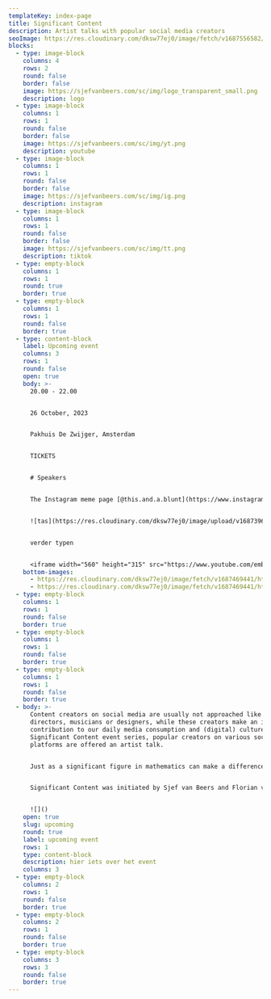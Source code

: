 ```yaml
---
templateKey: index-page
title: Significant Content
description: Artist talks with popular social media creators
seoImage: https://res.cloudinary.com/dksw77ej0/image/fetch/v1687556582/https://res.cloudinary.com/dksw77ej0/image/upload/f_auto%2Cq_auto/v1/samples/cloudinary-group%3F_a%3DAXCkEnI0
blocks:
  - type: image-block
    columns: 4
    rows: 2
    round: false
    border: false
    image: https://sjefvanbeers.com/sc/img/logo_transparent_small.png
    description: logo
  - type: image-block
    columns: 1
    rows: 1
    round: false
    border: false
    image: https://sjefvanbeers.com/sc/img/yt.png
    description: youtube
  - type: image-block
    columns: 1
    rows: 1
    round: false
    border: false
    image: https://sjefvanbeers.com/sc/img/ig.png
    description: instagram
  - type: image-block
    columns: 1
    rows: 1
    round: false
    border: false
    image: https://sjefvanbeers.com/sc/img/tt.png
    description: tiktok
  - type: empty-block
    columns: 1
    rows: 1
    round: true
    border: true
  - type: empty-block
    columns: 1
    rows: 1
    round: false
    border: true
  - type: content-block
    label: Upcoming event
    columns: 3
    rows: 1
    round: false
    open: true
    body: >-
      20.00 - 22.00


      26 October, 2023


      P﻿akhuis De Zwijger, Amsterdam


      T﻿ICKETS


      # S﻿peakers


      The Instagram meme page [@this.and.a.blunt](https://www.instagram.com/this.and.a.blunt) could be considered a so-called "shitposting" account. The images uploaded to the page seem random and aimless. They don't really have a punchline, but are humorous nonetheless. The pictures and videos are nearly always screenshots or screenrecordings from other places, resulting in a chaotic reflection of the online zeitgeist.


      ![tas](https://res.cloudinary.com/dksw77ej0/image/upload/v1687396119/samples/ecommerce/leather-bag-gray.jpg "tas")


      v﻿erder typen


      <iframe width="560" height="315" src="https://www.youtube.com/embed/dWw8yjNk_-k" title="YouTube video player" frameborder="0" allow="accelerometer; autoplay; clipboard-write; encrypted-media; gyroscope; picture-in-picture; web-share" allowfullscreen></iframe>
    bottom-images:
      - https://res.cloudinary.com/dksw77ej0/image/fetch/v1687469441/https://res.cloudinary.com/dksw77ej0/image/fetch/v1687461200/https://main--gleaming-axolotl-ae8aa2.netlify.app/img/stimmy.png
      - https://res.cloudinary.com/dksw77ej0/image/fetch/v1687469441/https://res.cloudinary.com/dksw77ej0/image/fetch/v1687461200/https://main--gleaming-axolotl-ae8aa2.netlify.app/img/hni.png
  - type: empty-block
    columns: 1
    rows: 1
    round: false
    border: true
  - type: empty-block
    columns: 1
    rows: 1
    round: false
    border: true
  - type: empty-block
    columns: 1
    rows: 1
    round: false
    border: true
  - body: >-
      Content creators on social media are usually not approached like film
      directors, musicians or designers, while these creators make an important
      contribution to our daily media consumption and (digital) culture. In the
      Significant Content event series, popular creators on various social media
      platforms are offered an artist talk.


      Just as a significant figure in mathematics can make a difference in a calculation, the content of these creators can make a difference within the framework of a social media platform and reveal medium-specific characteristics of this platform. These creators often deploy very clever tactics that make their content work well within the medium they are using. By outlining the content and methods of these creators, meanwhile, it unravels how social media platforms work beneath the surface.


      Significant Content was initiated by Sjef van Beers and Florian van Zandwijk. Significant Content is made possible by the Creative Industries Fund NL. 


      ![]()
    open: true
    slug: upcoming
    round: true
    label: upcoming event
    rows: 1
    type: content-block
    description: hier iets over het event
    columns: 3
  - type: empty-block
    columns: 2
    rows: 1
    round: false
    border: true
  - type: empty-block
    columns: 2
    rows: 1
    round: false
    border: true
  - type: empty-block
    columns: 3
    rows: 3
    round: false
    border: true
---
```

